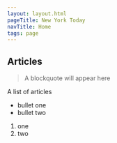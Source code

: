```yaml
---
layout: layout.html
pageTitle: New York Today
navTitle: Home
tags: page
---
```


## Articles

> A blockquote will appear here

A list of articles

- bullet one
- bullet two

1. one
2. two